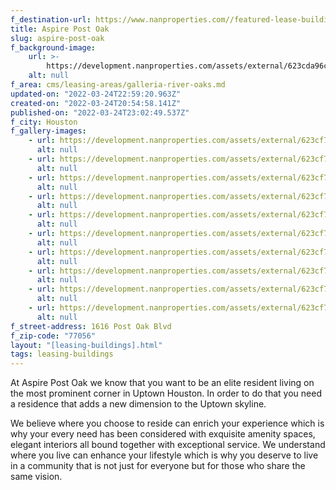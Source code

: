 ```yaml
---
f_destination-url: https://www.nanproperties.com//featured-lease-buildings/aspire-post-oak
title: Aspire Post Oak
slug: aspire-post-oak
f_background-image:
    url: >-
        https://development.nanproperties.com/assets/external/623cda96c6aa7111febabdb3_screen20shot202022-03-2420at203.54.41%20PM.png
    alt: null
f_area: cms/leasing-areas/galleria-river-oaks.md
updated-on: "2022-03-24T22:59:20.963Z"
created-on: "2022-03-24T20:54:58.141Z"
published-on: "2022-03-24T23:02:49.537Z"
f_city: Houston
f_gallery-images:
    - url: https://development.nanproperties.com/assets/external/623cf7bc1da452c563206885_download202.jpeg
      alt: null
    - url: https://development.nanproperties.com/assets/external/623cf7bc09eac395bd6f8409_download2011.jpeg
      alt: null
    - url: https://development.nanproperties.com/assets/external/623cf7bcb4be5433695091e6_download2010.jpeg
      alt: null
    - url: https://development.nanproperties.com/assets/external/623cf7bba413515cef5a2ac6_download209.jpeg
      alt: null
    - url: https://development.nanproperties.com/assets/external/623cf7bb8743a5db4052e7c6_download208.jpeg
      alt: null
    - url: https://development.nanproperties.com/assets/external/623cf7bb87751e78c6e1a587_download207.jpeg
      alt: null
    - url: https://development.nanproperties.com/assets/external/623cf7bb338f1020f02c54f2_download206.jpeg
      alt: null
    - url: https://development.nanproperties.com/assets/external/623cf7bb6a7afb5f2e71b58d_download205.jpeg
      alt: null
    - url: https://development.nanproperties.com/assets/external/623cf7bb7a4f60799df9520e_download204.jpeg
      alt: null
    - url: https://development.nanproperties.com/assets/external/623cf7bc09eac30ce96f8408_download203.jpeg
      alt: null
f_street-address: 1616 Post Oak Blvd
f_zip-code: "77056"
layout: "[leasing-buildings].html"
tags: leasing-buildings
---
```


At Aspire Post Oak we know that you want to be an elite resident living on the most prominent corner in Uptown Houston. In order to do that you need a residence that adds a new dimension to the Uptown skyline.[](https://aspirepostoak.prospectportal.com/Apartments/module/application_authentication/)

We believe where you choose to reside can enrich your experience which is why your every need has been considered with exquisite amenity spaces, elegant interiors all bound together with exceptional service. We understand where you live can enhance your lifestyle which is why you deserve to live in a community that is not just for everyone but for those who share the same vision.
